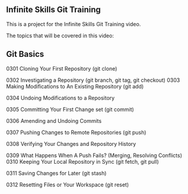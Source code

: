 ## Infinite Skills Git Training

This is a project for the Infinite Skills Git Training video.

The topics that will be covered in this video:

## Git Basics

0301 Cloning Your First Repository (git clone)

0302 Investigating a Repository (git branch, git tag, git checkout) 0303 Making Modifications to An Existing Repository (git add)

0304 Undoing Modifications to a Repository

0305 Committing Your First Change set (git commit)

0306 Amending and Undoing Commits

0307 Pushing Changes to Remote Repositories (git push)

0308 Verifying Your Changes and Repository History

0309 What Happens When A Push Fails? (Merging, Resolving Conflicts) 0310 Keeping Your Local Repository in Sync (git fetch, git pull)

0311 Saving Changes for Later (git stash)

0312 Resetting Files or Your Workspace (git reset)
